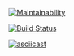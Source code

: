 [![Maintainability](https://api.codeclimate.com/v1/badges/38656a6382f6aa9a5558/maintainability)](https://codeclimate.com/github/ramzesnic/project-lvl1-s404/maintainability)

[![Build Status](https://travis-ci.org/ramzesnic/project-lvl1-s404.svg?branch=master)](https://travis-ci.org/ramzesnic/project-lvl1-s404)

[![asciicast](https://asciinema.org/a/mgCnW5FkO4UO5zjElF5PYNsZM.svg)](https://asciinema.org/a/mgCnW5FkO4UO5zjElF5PYNsZM)